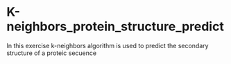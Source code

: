# K-neighbors_protein_structure_predict
In this exercise k-neighbors algorithm is used to predict the secondary structure of a proteic secuence
